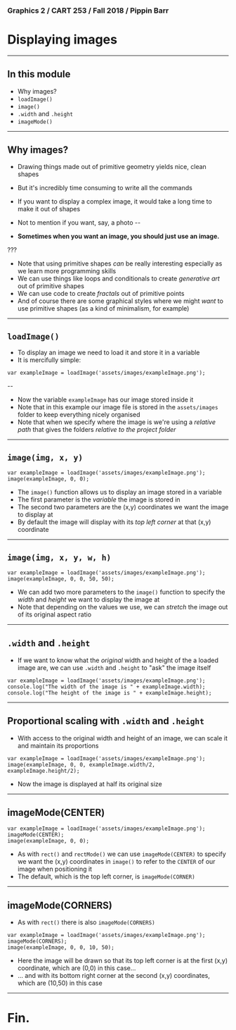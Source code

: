 ### Graphics 2 / CART 253 / Fall 2018 / Pippin Barr

# Displaying images

---

## In this module

- Why images?
- `loadImage()`
- `image()`
- `.width` and `.height`
- `imageMode()`

---

## Why images?

- Drawing things made out of primitive geometry yields nice, clean shapes
- But it's incredibly time consuming to write all the commands
- If you want to display a complex image, it would take a long time to make it out of shapes
- Not to mention if you want, say, a photo
--

- __Sometimes when you want an image, you should just use an image.__

???

- Note that using primitive shapes _can_ be really interesting especially as we learn more programming skills
- We can use things like loops and conditionals to create _generative art_ out of primitive shapes
- We can use code to create _fractals_ out of primitive points
- And of course there are some graphical styles where we might _want_ to use primitive shapes (as a kind of minimalism, for example)

---

## `loadImage()`

- To display an image we need to load it and store it in a variable
- It is mercifully simple:

```
var exampleImage = loadImage('assets/images/exampleImage.png');
```
--

- Now the variable `exampleImage` has our image stored inside it
- Note that in this example our image file is stored in the `assets/images` folder to keep everything nicely organised
- Note that when we specify where the image is we're using a _relative path_ that gives the folders _relative to the project folder_

---

## `image(img, x, y)`

```
var exampleImage = loadImage('assets/images/exampleImage.png');
image(exampleImage, 0, 0);
```

- The `image()` function allows us to display an image stored in a variable
- The first parameter is the _variable_ the image is stored in
- The second two parameters are the (x,y) coordinates we want the image to display at
- By default the image will display with its _top left corner_ at that (x,y) coordinate

---

## `image(img, x, y, w, h)`

```
var exampleImage = loadImage('assets/images/exampleImage.png');
image(exampleImage, 0, 0, 50, 50);
```

- We can add two more parameters to the `image()` function to specify the _width_ and _height_ we want to display the image at
- Note that depending on the values we use, we can _stretch_ the image out of its original aspect ratio

---

## `.width` and `.height`

- If we want to know what the _original_ width and height of the a loaded image are, we can use `.width` and `.height` to "ask" the image itself

```
var exampleImage = loadImage('assets/images/exampleImage.png');
console.log("The width of the image is " + exampleImage.width);
console.log("The height of the image is " + exampleImage.height);
```

---

## Proportional scaling with `.width` and `.height`

- With access to the original width and height of an image, we can scale it and maintain its proportions

```
var exampleImage = loadImage('assets/images/exampleImage.png');
image(exampleImage, 0, 0, exampleImage.width/2, exampleImage.height/2);
```

- Now the image is displayed at half its original size

---

## imageMode(CENTER)

```
var exampleImage = loadImage('assets/images/exampleImage.png');
imageMode(CENTER);
image(exampleImage, 0, 0);
```

- As with `rect()` and `rectMode()` we can use `imageMode(CENTER)` to specify we want the (x,y) coordinates in `image()` to refer to the `CENTER` of our image when positioning it
- The default, which is the top left corner, is `imageMode(CORNER)`

---

## imageMode(CORNERS)

- As with `rect()` there is also `imageMode(CORNERS)`

```
var exampleImage = loadImage('assets/images/exampleImage.png');
imageMode(CORNERS);
image(exampleImage, 0, 0, 10, 50);
```

- Here the image will be drawn so that its top left corner is at the first (x,y) coordinate, which are (0,0) in this case...
- ... and with its bottom right corner at the second (x,y) coordinates, which are (10,50) in this case

---

# Fin.
